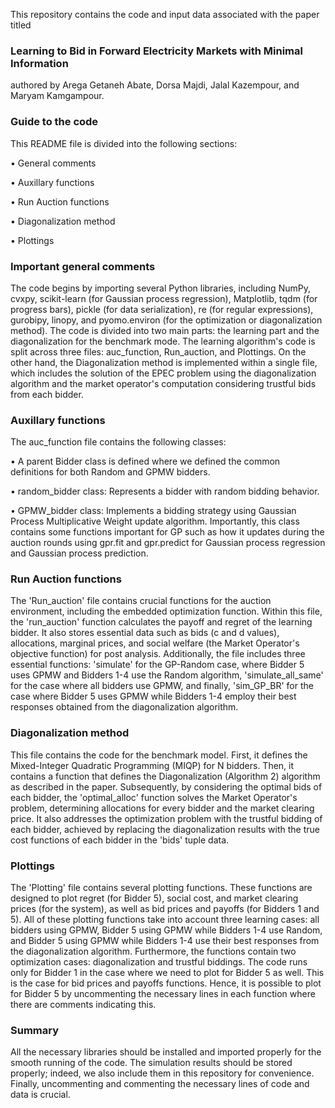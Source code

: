 This repository contains the code and input data associated with the paper titled 
### Learning to Bid in Forward Electricity Markets with Minimal Information 
authored by Arega Getaneh Abate, Dorsa Majdi, Jalal Kazempour, and Maryam Kamgampour.

### Guide to the code

This README file is divided into the following sections:

•	General comments

•	Auxillary functions

•	Run Auction functions

•	Diagonalization method

•	Plottings

### Important general comments

The code begins by importing several Python libraries, including NumPy, cvxpy, scikit-learn (for Gaussian process regression), Matplotlib, tqdm (for progress bars), pickle (for data serialization), re (for regular expressions), gurobipy, linopy, and pyomo.environ (for the optimization or diagonalization method).
The code is divided into two main parts: the learning part and the diagonalization for the benchmark mode. The learning algorithm's code is split across three files: auc_function, Run_auction, and Plottings. On the other hand, the Diagonalization method is implemented within a single file, which includes the solution of the EPEC problem using the diagonalization algorithm and the market operator's computation considering trustful bids from each bidder.

### Auxillary functions

The auc_function file contains the following classes:

•	A parent Bidder class is defined where we defined the common definitions for both Random and GPMW bidders.

•	random_bidder class: Represents a bidder with random bidding behavior.

•	GPMW_bidder class: Implements a bidding strategy using Gaussian Process Multiplicative Weight update algorithm. Importantly, this class contains some functions important for GP such as how it updates 
during the auction rounds using gpr.fit and gpr.predict for Gaussian process regression and Gaussian process prediction.

### Run Auction functions

The 'Run_auction' file contains crucial functions for the auction environment, including the embedded optimization function. Within this file, the 'run_auction' function calculates the payoff and regret of the learning bidder. It also stores essential data such as bids (c and d values), allocations, marginal prices, and social welfare (the Market Operator's objective function) for post analysis.
Additionally, the file includes three essential functions: 'simulate' for the GP-Random case, where Bidder 5 uses GPMW and Bidders 1-4 use the Random algorithm, 'simulate_all_same' for the case where all bidders use GPMW, and finally, 'sim_GP_BR' for the case where Bidder 5 uses GPMW while Bidders 1-4 employ their best responses obtained from the diagonalization algorithm.

### Diagonalization method

This file contains the code for the benchmark model. First, it defines the Mixed-Integer Quadratic Programming (MIQP) for N bidders. Then, it contains a function that defines the Diagonalization (Algorithm 2) algorithm as described in the paper. Subsequently, by considering the optimal bids of each bidder, the 'optimal_alloc' function solves the Market Operator's problem, determining allocations for every bidder and the market clearing price. It also addresses the optimization problem with the trustful bidding of each bidder, achieved by replacing the diagonalization results with the true cost functions of each bidder in the 'bids' tuple data.

### Plottings

The 'Plotting' file contains several plotting functions. These functions are designed to plot regret (for Bidder 5), social cost, and market clearing prices (for the system), as well as bid prices and payoffs (for Bidders 1 and 5). All of these plotting functions take into account three learning cases: all bidders using GPMW, Bidder 5 using GPMW while Bidders 1-4 use Random, and Bidder 5 using GPMW while Bidders 1-4 use their best responses from the diagonalization algorithm. Furthermore, the functions contain two optimization cases: diagonalization and trustful biddings.
The code runs only for Bidder 1 in the case where we need to plot for Bidder 5 as well. This is the case for bid prices and payoffs functions.  Hence, it is possible to plot for Bidder 5 by uncommenting the necessary lines in each function where there are comments indicating this.

### Summary

All the necessary libraries should be installed and imported properly for the smooth running of the code. The simulation results should be stored properly; indeed, we also include them in this repository for convenience. Finally, uncommenting and commenting the necessary lines of code and data is crucial. 

